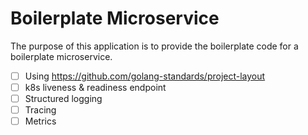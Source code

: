 # Boilerplate Microservice

The purpose of this application is to provide the boilerplate code
for a boilerplate microservice.

- [ ] Using https://github.com/golang-standards/project-layout
- [ ] k8s liveness & readiness endpoint
- [ ] Structured logging
- [ ] Tracing
- [ ] Metrics
